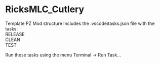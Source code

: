 # RicksMLC_Cutlery
Template PZ Mod structure
Includes the .vscode\tasks.json file with the tasks:<br>
  RELEASE<br>
  CLEAN<br>
  TEST<br>

Run these tasks using the menu Terminal -> Run Task...
